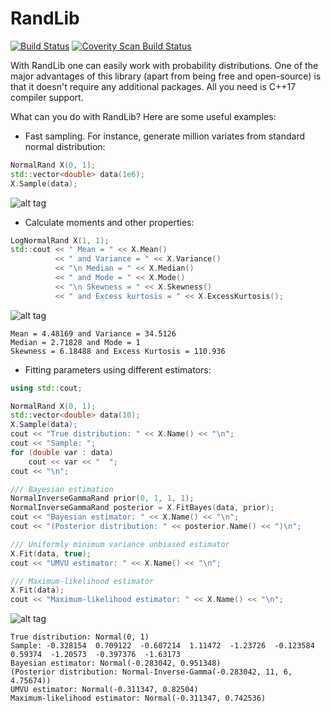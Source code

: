 # RandLib

[![Build Status](https://travis-ci.org/Quanteeks/RandLib.svg?branch=master)](https://travis-ci.org/Quanteeks/RandLib)
<a href="https://scan.coverity.com/projects/randlib">
  <img alt="Coverity Scan Build Status"
       src="https://scan.coverity.com/projects/12703/badge.svg"/>
</a>

With RandLib one can easily work with probability distributions. One of the major advantages of this library (apart from being free and open-source) is that it doesn't require any additional packages. All you need is C++17 compiler support.

What can you do with RandLib? Here are some useful examples:
* Fast sampling. For instance, generate million variates from standard normal distribution:
```c++
NormalRand X(0, 1);
std::vector<double> data(1e6);
X.Sample(data);
```
![alt tag](https://github.com/StochasticEngineer/RandLib/blob/master/images/standardNormal.png)

* Calculate moments and other properties:
```c++
LogNormalRand X(1, 1);
std::cout << " Mean = " << X.Mean()
          << " and Variance = " << X.Variance()
          << "\n Median = " << X.Median()
          << " and Mode = " << X.Mode()
          << "\n Skewness = " << X.Skewness()
          << " and Excess kurtosis = " << X.ExcessKurtosis();
```
![alt tag](https://github.com/StochasticEngineer/RandLib/blob/master/images/lognormal11.png)
```
Mean = 4.48169 and Variance = 34.5126
Median = 2.71828 and Mode = 1
Skewness = 6.18488 and Excess Kurtosis = 110.936
```
* Fitting parameters using different estimators:
```c++
using std::cout;

NormalRand X(0, 1);
std::vector<double> data(10);
X.Sample(data);
cout << "True distribution: " << X.Name() << "\n";
cout << "Sample: ";
for (double var : data)
    cout << var << "  ";
cout << "\n";

/// Bayesian estimation
NormalInverseGammaRand prior(0, 1, 1, 1);
NormalInverseGammaRand posterior = X.FitBayes(data, prior);
cout << "Bayesian estimator: " << X.Name() << "\n";
cout << "(Posterior distribution: " << posterior.Name() << ")\n";

/// Uniformly minimum variance unbiased estimator
X.Fit(data, true);
cout << "UMVU estimator: " << X.Name() << "\n";

/// Maximum-likelihood estimator
X.Fit(data);
cout << "Maximum-likelihood estimator: " << X.Name() << "\n";
```
![alt tag](https://github.com/StochasticEngineer/RandLib/blob/master/images/normalFit.png)
```
True distribution: Normal(0, 1)
Sample: -0.328154  0.709122  -0.607214  1.11472  -1.23726  -0.123584  0.59374  -1.20573  -0.397376  -1.63173
Bayesian estimator: Normal(-0.283042, 0.951348)
(Posterior distribution: Normal-Inverse-Gamma(-0.283042, 11, 6, 4.75674))
UMVU estimator: Normal(-0.311347, 0.82504)
Maximum-likelihood estimator: Normal(-0.311347, 0.742536)
```
